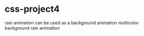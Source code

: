 # css-project4
rain animation 
can be used as a background animation 
multicolor background rain animation 
